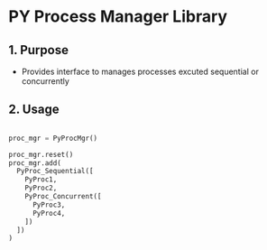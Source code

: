 # PY Process Manager Library

## 1. Purpose
- Provides interface to manages processes excuted sequential or concurrently

## 2. Usage
```python

proc_mgr = PyProcMgr()

proc_mgr.reset()
proc_mgr.add(
  PyProc_Sequential([
    PyProc1,
    PyProc2,
    PyProc_Concurrent([
      PyProc3,
      PyProc4,
    ])
  ])
)
```